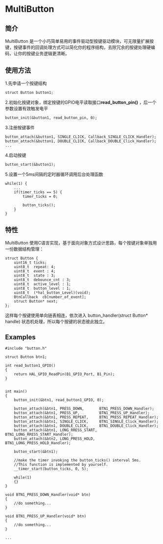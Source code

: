 # MultiButton

## 简介
MultiButton 是一个小巧简单易用的事件驱动型按键驱动模块，可无限量扩展按键，按键事件的回调处理方式可以简化你的程序结构，去除冗余的按键处理硬编码，让你的按键业务逻辑更清晰。

## 使用方法
1.先申请一个按键结构

```
struct Button button1;
```
2.初始化按键对象，绑定按键的GPIO电平读取接口**read_button_pin()** ，后一个参数设置有效触发电平

```
button_init(&button1, read_button_pin, 0);
```
3.注册按键事件

```
button_attach(&button1, SINGLE_CLICK, Callback_SINGLE_CLICK_Handler);
button_attach(&button1, DOUBLE_CLICK, Callback_DOUBLE_Click_Handler);
...
```
4.启动按键

```
button_start(&button1);
```
5.设置一个5ms间隔的定时器循环调用后台处理函数

```
while(1) {
    ...
    if(timer_ticks == 5) {
        timer_ticks = 0;
        
        button_ticks();
    }
}
```

## 特性
MultiButton 使用C语言实现，基于面向对象方式设计思路，每个按键对象单独用一份数据结构管理：

```
struct Button {
	uint16_t ticks;
	uint8_t  repeat: 4;
	uint8_t  event : 4;
	uint8_t  state : 3;
	uint8_t  debounce_cnt : 3; 
	uint8_t  active_level : 1;
	uint8_t  button_level : 1;
	uint8_t  (*hal_button_Level)(void);
	BtnCallback  cb[number_of_event];
	struct Button* next;
};
```
这样每个按键使用单向链表相连，依次进入 button_handler(struct Button* handle) 状态机处理，所以每个按键的状态彼此独立。


## Examples

```
#include "button.h"

struct Button btn1;

int read_button1_GPIO() 
{
	return HAL_GPIO_ReadPin(B1_GPIO_Port, B1_Pin);
}


int main()
{
	button_init(&btn1, read_button1_GPIO, 0);

	button_attach(&btn1, PRESS_DOWN,       BTN1_PRESS_DOWN_Handler);
	button_attach(&btn1, PRESS_UP,         BTN1_PRESS_UP_Handler);
	button_attach(&btn1, PRESS_REPEAT,     BTN1_PRESS_REPEAT_Handler);
	button_attach(&btn1, SINGLE_CLICK,     BTN1_SINGLE_Click_Handler);
	button_attach(&btn1, DOUBLE_CLICK,     BTN1_DOUBLE_Click_Handler);
	button_attach(&btn1, LONG_RRESS_START, BTN1_LONG_RRESS_START_Handler);
	button_attach(&btn2, LONG_PRESS_HOLD,  BTN1_LONG_PRESS_HOLD_Handler);
	
	button_start(&btn1);
	
	//make the timer invoking the button_ticks() interval 5ms.
	//This function is implemented by yourself.
	__timer_start(button_ticks, 0, 5); 
	
	while(1) 
	{}
}

void BTN1_PRESS_DOWN_Handler(void* btn)
{
	//do something...
}

void BTN1_PRESS_UP_Handler(void* btn)
{
	//do something...
}

...
```

